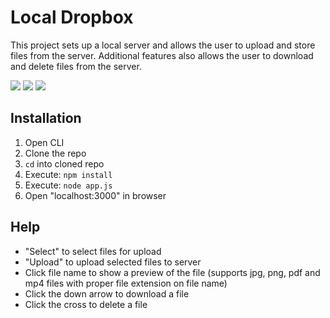 # Local Dropbox
This project sets up a local server and allows the user to upload and store files from the server. Additional features also allows the user to download and delete files from the server.

<img src="public/assets/Demo_1.png">

<img src="public/assets/Demo_2.png">

<img src="public/assets/Demo_3.png">

## Installation
1. Open CLI
2. Clone the repo
3. ```cd``` into cloned repo
4. Execute: ```npm install```
5. Execute: ```node app.js```
6. Open "localhost:3000" in browser

## Help
- "Select" to select files for upload
- "Upload" to upload selected files to server
- Click file name to show a preview of the file (supports jpg, png, pdf and mp4 files with proper file extension on file name)
- Click the down arrow to download a file
- Click the cross to delete a file
